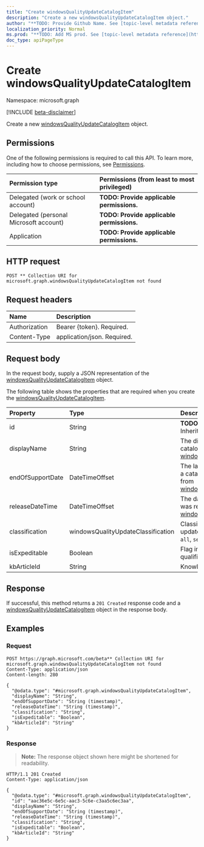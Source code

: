 ```yaml
---
title: "Create windowsQualityUpdateCatalogItem"
description: "Create a new windowsQualityUpdateCatalogItem object."
author: "**TODO: Provide Github Name. See [topic-level metadata reference](https://msgo.azurewebsites.net/add/document/guidelines/metadata.html#topic-level-metadata)**"
localization_priority: Normal
ms.prod: "**TODO: Add MS prod. See [topic-level metadata reference](https://msgo.azurewebsites.net/add/document/guidelines/metadata.html#topic-level-metadata)**"
doc_type: apiPageType
---
```


# Create windowsQualityUpdateCatalogItem
Namespace: microsoft.graph

[!INCLUDE [beta-disclaimer](../../includes/beta-disclaimer.md)]

Create a new [windowsQualityUpdateCatalogItem](../resources/windowsqualityupdatecatalogitem.md) object.

## Permissions
One of the following permissions is required to call this API. To learn more, including how to choose permissions, see [Permissions](/graph/permissions-reference).

|Permission type|Permissions (from least to most privileged)|
|:---|:---|
|Delegated (work or school account)|**TODO: Provide applicable permissions.**|
|Delegated (personal Microsoft account)|**TODO: Provide applicable permissions.**|
|Application|**TODO: Provide applicable permissions.**|

## HTTP request

<!-- {
  "blockType": "ignored"
}
-->
``` http
POST ** Collection URI for microsoft.graph.windowsQualityUpdateCatalogItem not found
```

## Request headers
|Name|Description|
|:---|:---|
|Authorization|Bearer {token}. Required.|
|Content-Type|application/json. Required.|

## Request body
In the request body, supply a JSON representation of the [windowsQualityUpdateCatalogItem](../resources/windowsqualityupdatecatalogitem.md) object.

The following table shows the properties that are required when you create the [windowsQualityUpdateCatalogItem](../resources/windowsqualityupdatecatalogitem.md).

|Property|Type|Description|
|:---|:---|:---|
|id|String|**TODO: Add Description** Inherited from [entity](../resources/entity.md)|
|displayName|String|The display name for the catalog item. Inherited from [windowsUpdateCatalogItem](../resources/windowsupdatecatalogitem.md)|
|endOfSupportDate|DateTimeOffset|The last supported date for a catalog item Inherited from [windowsUpdateCatalogItem](../resources/windowsupdatecatalogitem.md)|
|releaseDateTime|DateTimeOffset|The date the catalog item was released Inherited from [windowsUpdateCatalogItem](../resources/windowsupdatecatalogitem.md)|
|classification|windowsQualityUpdateClassification|Classification of the quality update. Possible values are: `all`, `security`, `nonSecurity`.|
|isExpeditable|Boolean|Flag indicating if update qualifies for expedite|
|kbArticleId|String|Knowledge base article id|



## Response

If successful, this method returns a `201 Created` response code and a [windowsQualityUpdateCatalogItem](../resources/windowsqualityupdatecatalogitem.md) object in the response body.

## Examples

### Request
<!-- {
  "blockType": "request",
  "name": "create_windowsqualityupdatecatalogitem_from_"
}
-->
``` http
POST https://graph.microsoft.com/beta** Collection URI for microsoft.graph.windowsQualityUpdateCatalogItem not found
Content-Type: application/json
Content-length: 280

{
  "@odata.type": "#microsoft.graph.windowsQualityUpdateCatalogItem",
  "displayName": "String",
  "endOfSupportDate": "String (timestamp)",
  "releaseDateTime": "String (timestamp)",
  "classification": "String",
  "isExpeditable": "Boolean",
  "kbArticleId": "String"
}
```


### Response
>**Note:** The response object shown here might be shortened for readability.
<!-- {
  "blockType": "response",
  "truncated": true,
  "@odata.type": "microsoft.graph.windowsQualityUpdateCatalogItem"
}
-->
``` http
HTTP/1.1 201 Created
Content-Type: application/json

{
  "@odata.type": "#microsoft.graph.windowsQualityUpdateCatalogItem",
  "id": "aac36e5c-6e5c-aac3-5c6e-c3aa5c6ec3aa",
  "displayName": "String",
  "endOfSupportDate": "String (timestamp)",
  "releaseDateTime": "String (timestamp)",
  "classification": "String",
  "isExpeditable": "Boolean",
  "kbArticleId": "String"
}
```

